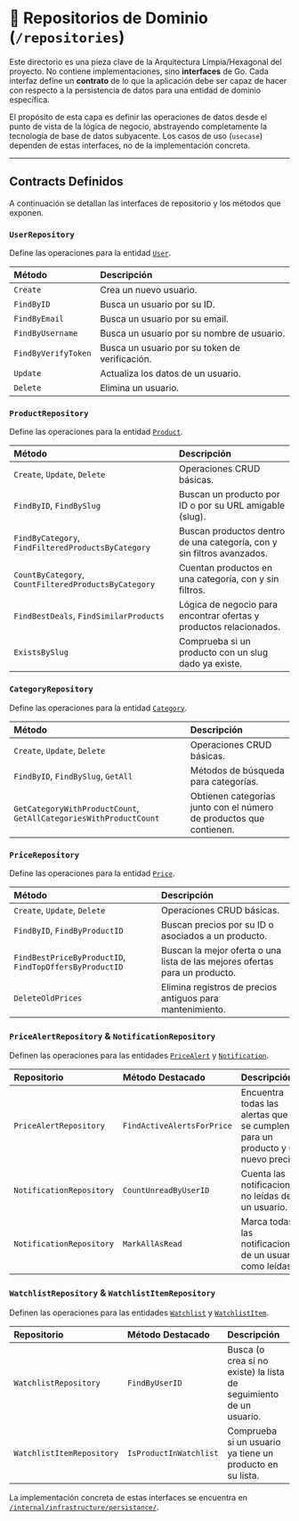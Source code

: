 # 📝 Repositorios de Dominio (`/repositories`)

Este directorio es una pieza clave de la Arquitectura Limpia/Hexagonal del proyecto. No contiene implementaciones, sino **interfaces** de Go. Cada interfaz define un **contrato** de lo que la aplicación debe ser capaz de hacer con respecto a la persistencia de datos para una entidad de dominio específica.

El propósito de esta capa es definir las operaciones de datos desde el punto de vista de la lógica de negocio, abstrayendo completamente la tecnología de base de datos subyacente. Los casos de uso (`usecase`) dependen de estas interfaces, no de la implementación concreta.

---

## Contracts Definidos

A continuación se detallan las interfaces de repositorio y los métodos que exponen.

### `UserRepository`
Define las operaciones para la entidad [`User`](../model/readme.md).

| Método | Descripción |
| :--- | :--- |
| `Create` | Crea un nuevo usuario. |
| `FindByID` | Busca un usuario por su ID. |
| `FindByEmail` | Busca un usuario por su email. |
| `FindByUsername` | Busca un usuario por su nombre de usuario. |
| `FindByVerifyToken` | Busca un usuario por su token de verificación. |
| `Update` | Actualiza los datos de un usuario. |
| `Delete` | Elimina un usuario. |

### `ProductRepository`
Define las operaciones para la entidad [`Product`](../model/readme.md).

| Método | Descripción |
| :--- | :--- |
| `Create`, `Update`, `Delete` | Operaciones CRUD básicas. |
| `FindByID`, `FindBySlug` | Buscan un producto por ID o por su URL amigable (slug). |
| `FindByCategory`, `FindFilteredProductsByCategory` | Buscan productos dentro de una categoría, con y sin filtros avanzados. |
| `CountByCategory`, `CountFilteredProductsByCategory` | Cuentan productos en una categoría, con y sin filtros. |
| `FindBestDeals`, `FindSimilarProducts` | Lógica de negocio para encontrar ofertas y productos relacionados. |
| `ExistsBySlug` | Comprueba si un producto con un slug dado ya existe. |

### `CategoryRepository`
Define las operaciones para la entidad [`Category`](../model/readme.md).

| Método | Descripción |
| :--- | :--- |
| `Create`, `Update`, `Delete` | Operaciones CRUD básicas. |
| `FindByID`, `FindBySlug`, `GetAll` | Métodos de búsqueda para categorías. |
| `GetCategoryWithProductCount`, `GetAllCategoriesWithProductCount` | Obtienen categorías junto con el número de productos que contienen. |

### `PriceRepository`
Define las operaciones para la entidad [`Price`](../model/readme.md).

| Método | Descripción |
| :--- | :--- |
| `Create`, `Update`, `Delete` | Operaciones CRUD básicas. |
| `FindByID`, `FindByProductID` | Buscan precios por su ID o asociados a un producto. |
| `FindBestPriceByProductID`, `FindTopOffersByProductID` | Buscan la mejor oferta o una lista de las mejores ofertas para un producto. |
| `DeleteOldPrices` | Elimina registros de precios antiguos para mantenimiento. |

### `PriceAlertRepository` & `NotificationRepository`
Definen las operaciones para las entidades [`PriceAlert`](../model/readme.md) y [`Notification`](../model/readme.md).

| Repositorio | Método Destacado | Descripción |
| :--- | :--- | :--- |
| `PriceAlertRepository` | `FindActiveAlertsForPrice` | Encuentra todas las alertas que se cumplen para un producto y un nuevo precio. |
| `NotificationRepository`| `CountUnreadByUserID`| Cuenta las notificaciones no leídas de un usuario. |
| `NotificationRepository`| `MarkAllAsRead` | Marca todas las notificaciones de un usuario como leídas. |

### `WatchlistRepository` & `WatchlistItemRepository`
Definen las operaciones para las entidades [`Watchlist`](../model/readme.md) y [`WatchlistItem`](../model/readme.md).

| Repositorio | Método Destacado | Descripción |
| :--- | :--- | :--- |
| `WatchlistRepository` | `FindByUserID` | Busca (o crea si no existe) la lista de seguimiento de un usuario. |
| `WatchlistItemRepository` | `IsProductInWatchlist` | Comprueba si un usuario ya tiene un producto en su lista. |

La implementación concreta de estas interfaces se encuentra en [`/internal/infrastructure/persistance/`](../../infrastructure/persistance/readme.md). 
